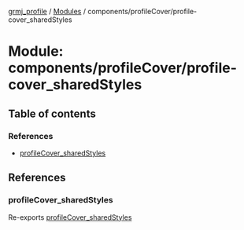 [grmj_profile](../README.md) / [Modules](../modules.md) / components/profileCover/profile-cover\_sharedStyles

# Module: components/profileCover/profile-cover\_sharedStyles

## Table of contents

### References

- [profileCover\_sharedStyles](components_profileCover_profile_cover_sharedStyles.md#profilecover_sharedstyles)

## References

### profileCover\_sharedStyles

Re-exports [profileCover_sharedStyles](../interfaces/interfaces_interfaces.profileCover_sharedStyles.md)
